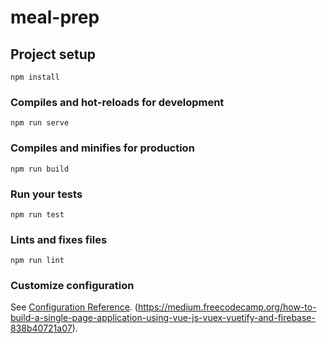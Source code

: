 # meal-prep

## Project setup
```
npm install
```

### Compiles and hot-reloads for development
```
npm run serve
```

### Compiles and minifies for production
```
npm run build
```

### Run your tests
```
npm run test
```

### Lints and fixes files
```
npm run lint
```

### Customize configuration
See [Configuration Reference](https://cli.vuejs.org/config/).
(https://medium.freecodecamp.org/how-to-build-a-single-page-application-using-vue-js-vuex-vuetify-and-firebase-838b40721a07).
